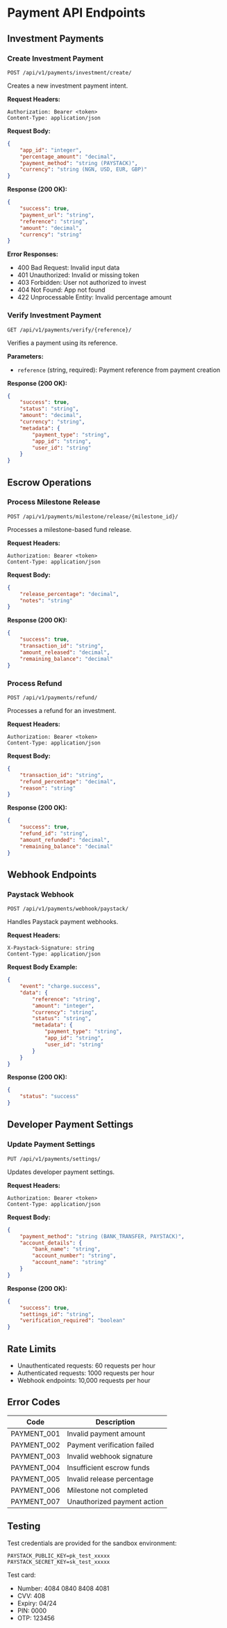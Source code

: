 # Payment API Endpoints

## Investment Payments

### Create Investment Payment
```http
POST /api/v1/payments/investment/create/
```

Creates a new investment payment intent.

**Request Headers:**
```
Authorization: Bearer <token>
Content-Type: application/json
```

**Request Body:**
```json
{
    "app_id": "integer",
    "percentage_amount": "decimal",
    "payment_method": "string (PAYSTACK)",
    "currency": "string (NGN, USD, EUR, GBP)"
}
```

**Response (200 OK):**
```json
{
    "success": true,
    "payment_url": "string",
    "reference": "string",
    "amount": "decimal",
    "currency": "string"
}
```

**Error Responses:**
- 400 Bad Request: Invalid input data
- 401 Unauthorized: Invalid or missing token
- 403 Forbidden: User not authorized to invest
- 404 Not Found: App not found
- 422 Unprocessable Entity: Invalid percentage amount

### Verify Investment Payment
```http
GET /api/v1/payments/verify/{reference}/
```

Verifies a payment using its reference.

**Parameters:**
- `reference` (string, required): Payment reference from payment creation

**Response (200 OK):**
```json
{
    "success": true,
    "status": "string",
    "amount": "decimal",
    "currency": "string",
    "metadata": {
        "payment_type": "string",
        "app_id": "string",
        "user_id": "string"
    }
}
```

## Escrow Operations

### Process Milestone Release
```http
POST /api/v1/payments/milestone/release/{milestone_id}/
```

Processes a milestone-based fund release.

**Request Headers:**
```
Authorization: Bearer <token>
Content-Type: application/json
```

**Request Body:**
```json
{
    "release_percentage": "decimal",
    "notes": "string"
}
```

**Response (200 OK):**
```json
{
    "success": true,
    "transaction_id": "string",
    "amount_released": "decimal",
    "remaining_balance": "decimal"
}
```

### Process Refund
```http
POST /api/v1/payments/refund/
```

Processes a refund for an investment.

**Request Headers:**
```
Authorization: Bearer <token>
Content-Type: application/json
```

**Request Body:**
```json
{
    "transaction_id": "string",
    "refund_percentage": "decimal",
    "reason": "string"
}
```

**Response (200 OK):**
```json
{
    "success": true,
    "refund_id": "string",
    "amount_refunded": "decimal",
    "remaining_balance": "decimal"
}
```

## Webhook Endpoints

### Paystack Webhook
```http
POST /api/v1/payments/webhook/paystack/
```

Handles Paystack payment webhooks.

**Request Headers:**
```
X-Paystack-Signature: string
Content-Type: application/json
```

**Request Body Example:**
```json
{
    "event": "charge.success",
    "data": {
        "reference": "string",
        "amount": "integer",
        "currency": "string",
        "status": "string",
        "metadata": {
            "payment_type": "string",
            "app_id": "string",
            "user_id": "string"
        }
    }
}
```

**Response (200 OK):**
```json
{
    "status": "success"
}
```

## Developer Payment Settings

### Update Payment Settings
```http
PUT /api/v1/payments/settings/
```

Updates developer payment settings.

**Request Headers:**
```
Authorization: Bearer <token>
Content-Type: application/json
```

**Request Body:**
```json
{
    "payment_method": "string (BANK_TRANSFER, PAYSTACK)",
    "account_details": {
        "bank_name": "string",
        "account_number": "string",
        "account_name": "string"
    }
}
```

**Response (200 OK):**
```json
{
    "success": true,
    "settings_id": "string",
    "verification_required": "boolean"
}
```

## Rate Limits

- Unauthenticated requests: 60 requests per hour
- Authenticated requests: 1000 requests per hour
- Webhook endpoints: 10,000 requests per hour

## Error Codes

| Code | Description |
|------|-------------|
| PAYMENT_001 | Invalid payment amount |
| PAYMENT_002 | Payment verification failed |
| PAYMENT_003 | Invalid webhook signature |
| PAYMENT_004 | Insufficient escrow funds |
| PAYMENT_005 | Invalid release percentage |
| PAYMENT_006 | Milestone not completed |
| PAYMENT_007 | Unauthorized payment action |

## Testing

Test credentials are provided for the sandbox environment:

```
PAYSTACK_PUBLIC_KEY=pk_test_xxxxx
PAYSTACK_SECRET_KEY=sk_test_xxxxx
```

Test card:
- Number: 4084 0840 8408 4081
- CVV: 408
- Expiry: 04/24
- PIN: 0000
- OTP: 123456 